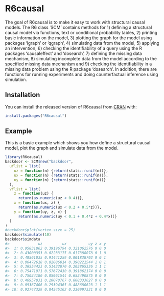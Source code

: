 
<!-- README.md is generated from README.Rmd. Please edit that file -->

# R6causal

<!-- badges: start -->
<!-- badges: end -->

The goal of R6causal is to make it easy to work with structural causal
models. The R6 class ‘SCM’ contains methods for 1) defining a structural
causal model via functions, text or conditional probability tables, 2)
printing basic information on the model, 3) plotting the graph for the
model using packages ‘igraph’ or ‘qgraph’, 4) simulating data from the
model, 5) applying an intervention, 6) checking the identifiability of a
query using the R packages ‘causaleffect’ and ‘dosearch’, 7) defining
the missing data mechanism, 8) simulating incomplete data from the model
according to the specified missing data mechanism and 9) checking the
identifiability in a missing data problem using the R package
‘dosearch’. In addition, there are functions for running experiments and
doing counterfactual inference using simulation.

## Installation

You can install the released version of R6causal from
[CRAN](https://CRAN.R-project.org) with:

``` r
install.packages("R6causal")
```

## Example

This is a basic example which shows you how define a structural causal
model, plot the graph and simulate data from the model.

``` r
library(R6causal)
backdoor <- SCM$new("backdoor",
  uflist = list(
    uz = function(n) {return(stats::runif(n))},
    ux = function(n) {return(stats::runif(n))},
    uy = function(n) {return(stats::runif(n))}
  ),
  vflist = list(
    z = function(uz) {
      return(as.numeric(uz < 0.4))},
    x = function(ux, z) {
      return(as.numeric(ux < 0.2 + 0.5*z))},
    y = function(uy, z, x) {
      return(as.numeric(uy < 0.1 + 0.4*z + 0.4*x))}
  )
)
#backdoor$plot(vertex.size = 25)
backdoor$simulate(10)
backdoor$simdata
#>             uz         ux          uy z x y
#>  1: 0.95831862 0.39196794 0.321062576 0 0 0
#>  2: 0.43000353 0.02233175 0.617388078 0 1 0
#>  3: 0.48561035 0.91441259 0.001838702 0 0 1
#>  4: 0.06472618 0.82086014 0.390221544 1 0 1
#>  5: 0.36554423 0.51432070 0.203865336 1 1 1
#>  6: 0.75471971 0.57672430 0.391862174 0 0 0
#>  7: 0.75034180 0.85961544 0.652490875 0 0 0
#>  8: 0.46957831 0.20078767 0.608333027 0 0 0
#>  9: 0.09367406 0.29394365 0.488680623 1 1 1
#> 10: 0.92747329 0.84545162 0.230997331 0 0 0
```
